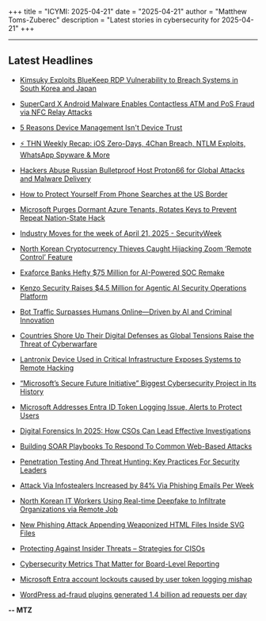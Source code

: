+++
title = "ICYMI: 2025-04-21"
date = "2025-04-21"
author = "Matthew Toms-Zuberec"
description = "Latest stories in cybersecurity for 2025-04-21"
+++

---------------------------------------------------------------------------
## Latest Headlines
- [Kimsuky Exploits BlueKeep RDP Vulnerability to Breach Systems in South Korea and Japan](https://thehackernews.com/2025/04/kimsuky-exploits-bluekeep-rdp.html)

- [SuperCard X Android Malware Enables Contactless ATM and PoS Fraud via NFC Relay Attacks](https://thehackernews.com/2025/04/supercard-x-android-malware-enables.html)

- [5 Reasons Device Management Isn't Device Trust​](https://thehackernews.com/2025/04/5-reasons-device-management-isnt-device.html)

- [⚡ THN Weekly Recap: iOS Zero-Days, 4Chan Breach, NTLM Exploits, WhatsApp Spyware & More](https://thehackernews.com/2025/04/thn-weekly-recap-ios-zero-days-4chan.html)

- [Hackers Abuse Russian Bulletproof Host Proton66 for Global Attacks and Malware Delivery](https://thehackernews.com/2025/04/hackers-abuse-russian-bulletproof-host.html)

- [How to Protect Yourself From Phone Searches at the US Border](https://www.wired.com/story/how-to-protect-yourself-from-phone-searches-at-the-us-border/)

- [Microsoft Purges Dormant Azure Tenants, Rotates Keys to Prevent Repeat Nation-State Hack](https://www.securityweek.com/microsoft-purges-dormant-azure-tenants-rotates-keys-to-prevent-repeat-nation-state-hack/)

- [Industry Moves for the week of April 21, 2025 - SecurityWeek](https://www.securityweek.com/industry-moves/apr-21-2025/)

- [North Korean Cryptocurrency Thieves Caught Hijacking Zoom ‘Remote Control’ Feature](https://www.securityweek.com/north-korean-cryptocurrency-thieves-caught-hijacking-zoom-remote-control-feature/)

- [Exaforce Banks Hefty $75 Million for AI-Powered SOC Remake](https://www.securityweek.com/exaforce-banks-hefty-75-million-for-ai-powered-soc-remake/)

- [Kenzo Security Raises $4.5 Million for Agentic AI Security Operations Platform](https://www.securityweek.com/kenzo-security-raises-4-5-million-for-agentic-ai-security-operations-platform/)

- [Bot Traffic Surpasses Humans Online—Driven by AI and Criminal Innovation](https://www.securityweek.com/bot-traffic-surpasses-humans-online-driven-by-ai-and-criminal-innovation/)

- [Countries Shore Up Their Digital Defenses as Global Tensions Raise the Threat of Cyberwarfare](https://www.securityweek.com/countries-shore-up-their-digital-defenses-as-global-tensions-raise-the-threat-of-cyberwarfare/)

- [Lantronix Device Used in Critical Infrastructure Exposes Systems to Remote Hacking](https://www.securityweek.com/lantronix-device-used-in-critical-infrastructure-exposes-systems-to-remote-hacking/)

- [“Microsoft’s Secure Future Initiative”  Biggest Cybersecurity Project in Its History](https://cybersecuritynews.com/microsofts-secure-future-initiative-biggest-cybersecurity-project-in-its-history/)

- [Microsoft Addresses Entra ID Token Logging Issue, Alerts to Protect Users](https://cybersecuritynews.com/microsoft-addresses-entra-id-token-logging-issue-alerts-to-protect-users/)

- [Digital Forensics In 2025: How CSOs Can Lead Effective Investigations](https://cybersecuritynews.com/digital-forensics-in-2025-how-csos-can-lead-effective-investigations/)

- [Building SOAR Playbooks To Respond To Common Web-Based Attacks](https://cybersecuritynews.com/building-soar-playbooks-to-respond-to-common-web-based-attacks/)

- [Penetration Testing And Threat Hunting: Key Practices For Security Leaders](https://cybersecuritynews.com/penetration-testing-and-threat-hunting-key-practices-for-security-leaders/)

- [Attack Via Infostealers Increased by 84% Via Phishing Emails Per Week](https://cybersecuritynews.com/attack-via-infostealers-increased/)

- [North Korean IT Workers Using Real-time Deepfake to Infiltrate Organizations via Remote Job](https://cybersecuritynews.com/north-korean-it-workers-using-real-time-deepfake/)

- [New Phishing Attack Appending Weaponized HTML Files Inside SVG Files](https://cybersecuritynews.com/new-phishing-attack-appending-weaponized-html-files/)

- [Protecting Against Insider Threats – Strategies for CISOs](https://cybersecuritynews.com/iprotecting-against-insider-threats/)

- [Cybersecurity Metrics That Matter for Board-Level Reporting](https://cybersecuritynews.com/cybersecurity-metrics/)

- [Microsoft Entra account lockouts caused by user token logging mishap](https://www.bleepingcomputer.com/news/microsoft/microsoft-entra-account-lockouts-caused-by-user-token-logging-mishap/)

- [WordPress ad-fraud plugins generated 1.4 billion ad requests per day](https://www.bleepingcomputer.com/news/security/scallywag-ad-fraud-operation-generated-14-billion-ad-requests-per-day/)

**-- MTZ**